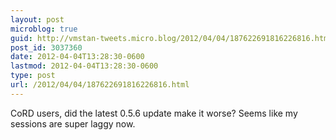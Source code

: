 ```yaml
---
layout: post
microblog: true
guid: http://vmstan-tweets.micro.blog/2012/04/04/187622691816226816.html
post_id: 3037360
date: 2012-04-04T13:28:30-0600
lastmod: 2012-04-04T13:28:30-0600
type: post
url: /2012/04/04/187622691816226816.html
---
```

CoRD users, did the latest 0.5.6 update make it worse? Seems like my sessions are super laggy now.
